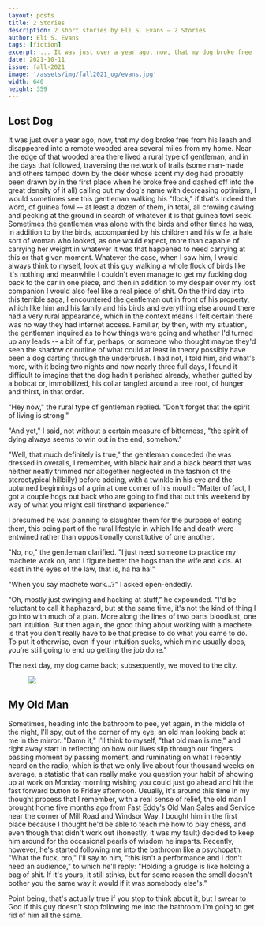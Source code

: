 ```yaml
---
layout: posts
title: 2 Stories
description: 2 short stories by Eli S. Evans – 2 Stories
author: Eli S. Evans
tags: [fiction]
excerpt: ... It was just over a year ago, now, that my dog broke free from his leash ...
date: 2021-10-11
issue: fall-2021
image: '/assets/img/fall2021_og/evans.jpg'
width: 640
height: 359
---
```



## Lost Dog

It was just over a year ago, now, that my dog broke free from his leash
and disappeared into a remote wooded area several miles from my home.
Near the edge of that wooded area there lived a rural type of gentleman,
and in the days that followed, traversing the network of trails (some
man-made and others tamped down by the deer whose scent my dog had
probably been drawn by in the first place when he broke free and dashed
off into the great density of it all) calling out my dog's name with
decreasing optimism, I would sometimes see this gentleman walking his
"flock," if that's indeed the word, of guinea fowl -- at least a dozen
of them, in total, all crowing cawing and pecking at the ground in
search of whatever it is that guinea fowl seek. Sometimes the gentleman
was alone with the birds and other times he was, in addition to by the
birds, accompanied by his children and his wife, a hale sort of woman
who looked, as one would expect, more than capable of carrying her
weight in whatever it was that happened to need carrying at this or that
given moment. Whatever the case, when I saw him, I would always think to
myself, look at this guy walking a whole flock of birds like it's
nothing and meanwhile I couldn't even manage to get my fucking dog back
to the car in one piece, and then in addition to my despair over my lost
companion I would also feel like a real piece of shit. On the third day
into this terrible saga, I encountered the gentleman out in front of his
property, which like him and his family and his birds and everything
else around there had a very rural appearance, which in the context
means I felt certain there was no way they had internet access.
Familiar, by then, with my situation, the gentleman inquired as to how
things were going and whether I'd turned up any leads -- a bit of fur,
perhaps, or someone who thought maybe they'd seen the shadow or outline
of what could at least in theory possibly have been a dog darting
through the underbrush. I had not, I told him, and what's more, with it
being two nights and now nearly three full days, I found it difficult to
imagine that the dog hadn't perished already, whether gutted by a bobcat
or, immobilized, his collar tangled around a tree root, of hunger and
thirst, in that order.

"Hey now," the rural type of gentleman replied. "Don't forget that the
spirit of living is strong."

"And yet," I said, not without a certain measure of bitterness, "the
spirit of dying always seems to win out in the end, somehow."

"Well, that much definitely is true," the gentleman conceded (he was
dressed in overalls, I remember, with black hair and a black beard that
was neither neatly trimmed nor altogether neglected in the fashion of
the stereotypical hillbilly) before adding, with a twinkle in his eye
and the upturned beginnings of a grin at one corner of his mouth:
"Matter of fact, I got a couple hogs out back who are going to find that
out this weekend by way of what you might call firsthand experience."

I presumed he was planning to slaughter them for the purpose of eating
them, this being part of the rural lifestyle in which life and death
were entwined rather than oppositionally constitutive of one another.

"No, no," the gentleman clarified. "I just need someone to practice my
machete work on, and I figure better the hogs than the wife and kids. At
least in the eyes of the law, that is, ha ha ha!"

"When you say machete work...?" I asked open-endedly.

"Oh, mostly just swinging and hacking at stuff," he expounded. "I'd be
reluctant to call it haphazard, but at the same time, it's not the kind
of thing I go into with much of a plan. More along the lines of two
parts bloodlust, one part intuition. But then again, the good thing
about working with a machete is that you don't really have to be that
precise to do what you came to do. To put it otherwise, even if your
intuition sucks, which mine usually does, you're still going to end up
getting the job done."

The next day, my dog came back; subsequently, we moved to the city.

<figure class="my-5 py-3">
  <img src="{{ '/assets/img/seperator.png' | prepend: site.baseurl }}" class="d-block" style="max-height:15px;" />
</figure>

## My Old Man

Sometimes, heading into the bathroom to pee, yet again, in the middle of
the night, I'll spy, out of the corner of my eye, an old man looking
back at me in the mirror. "Damn it," I'll think to myself, "that old man
is me," and right away start in reflecting on how our lives slip through
our fingers passing moment by passing moment, and ruminating on what I
recently heard on the radio, which is that we only live about four
thousand weeks on average, a statistic that can really make you question
your habit of showing up at work on Monday morning wishing you could
just go ahead and hit the fast forward button to Friday afternoon.
Usually, it's around this time in my thought process that I remember,
with a real sense of relief, the old man I brought home five months ago
from Fast Eddy's Old Man Sales and Service near the corner of Mill Road
and Windsor Way. I bought him in the first place because I thought he'd
be able to teach me how to play chess, and even though that didn't work
out (honestly, it was my fault) decided to keep him around for the
occasional pearls of wisdom he imparts. Recently, however, he's started
following me into the bathroom like a psychopath. "What the fuck, bro,"
I'll say to him, "this isn't a performance and I don't need an
audience," to which he'll reply: "Holding a grudge is like holding a bag
of shit. If it's yours, it still stinks, but for some reason the smell
doesn't bother you the same way it would if it was somebody else's."

Point being, that's actually true if you stop to think about it, but I
swear to God if this guy doesn't stop following me into the bathroom I'm
going to get rid of him all the same.
